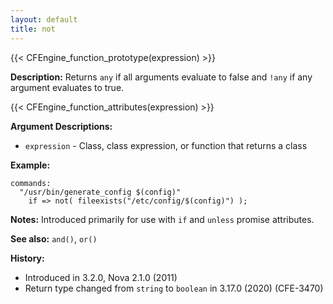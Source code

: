 ```yaml
---
layout: default
title: not
---
```


{{< CFEngine_function_prototype(expression) >}}

**Description:** Returns `any` if all arguments evaluate to false and `!any` if
any argument evaluates to true.

{{< CFEngine_function_attributes(expression) >}}

**Argument Descriptions:**

* `expression` - Class, class expression, or function that returns a class

**Example:**

```cf3
commands:
  "/usr/bin/generate_config $(config)"
    if => not( fileexists("/etc/config/$(config)") );
```

**Notes:** Introduced primarily for use with `if` and `unless` promise attributes.

**See also:** `and()`, `or()`

**History:**

* Introduced in 3.2.0, Nova 2.1.0 (2011)
* Return type changed from `string` to `boolean` in 3.17.0 (2020) (CFE-3470)

